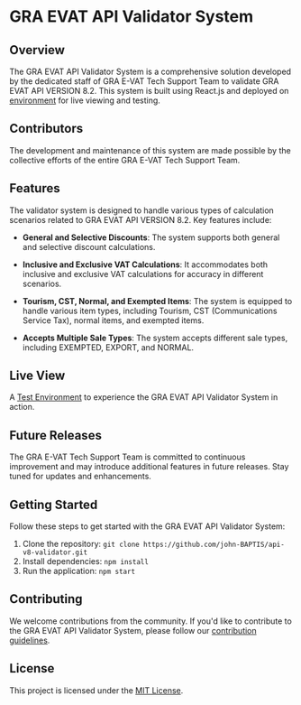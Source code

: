# GRA EVAT API Validator System

## Overview

The GRA EVAT API Validator System is a comprehensive solution developed by the dedicated staff of GRA E-VAT Tech Support Team to validate GRA EVAT API VERSION 8.2. This system is built using React.js and deployed on [environment](https://gra.payload.jamesakweter.tech) for live viewing and testing.

## Contributors

The development and maintenance of this system are made possible by the collective efforts of the entire GRA E-VAT Tech Support Team.

## Features

The validator system is designed to handle various types of calculation scenarios related to GRA EVAT API VERSION 8.2. Key features include:

- **General and Selective Discounts**: The system supports both general and selective discount calculations.

- **Inclusive and Exclusive VAT Calculations**: It accommodates both inclusive and exclusive VAT calculations for accuracy in different scenarios.

- **Tourism, CST, Normal, and Exempted Items**: The system is equipped to handle various item types, including Tourism, CST (Communications Service Tax), normal items, and exempted items.

- **Accepts Multiple Sale Types**: The system accepts different sale types, including EXEMPTED, EXPORT, and NORMAL.

## Live View

A [Test Environment](https://gra.payload.jamesakweter.tech) to experience the GRA EVAT API Validator System in action.

## Future Releases

The GRA E-VAT Tech Support Team is committed to continuous improvement and may introduce additional features in future releases. Stay tuned for updates and enhancements.

## Getting Started

Follow these steps to get started with the GRA EVAT API Validator System:

1. Clone the repository: `git clone https://github.com/john-BAPTIS/api-v8-validator.git`
2. Install dependencies: `npm install`
3. Run the application: `npm start`

## Contributing

We welcome contributions from the community. If you'd like to contribute to the GRA EVAT API Validator System, please follow our [contribution guidelines](https://github.com/SDW-STAFF).

## License

This project is licensed under the [MIT License](https://opensource.org/license/mit).
